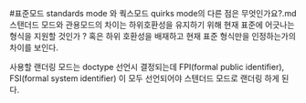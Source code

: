 #표준모드 standards mode 와 쿽스모드 quirks mode의 다른 점은 무엇인가요?.md
스탠더드 모드와 관용모드의 차이는 하위호환성을 유지하기 위해 현재 표준에 어긋나는 형식을 지원할 것인가 ? 혹은 하위 호환성을 
배재하고 현재 표준 형식만을 인정하는가의 차이를 보인다.

사용할 랜더링 모드는 doctype 선언시 결정되는데 FPI(formal public identifier), FSI(formal system identifier) 이 모두 
선언되어야 스텐더드 모드로 랜더링 하게 된다.
